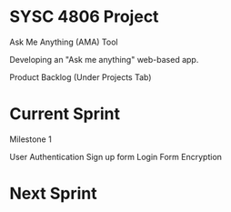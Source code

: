 # SYSC 4806 Project
  Ask Me Anything (AMA) Tool

Developing an "Ask me anything" web-based app.

Product Backlog (Under Projects Tab)

# Current Sprint

Milestone 1

User Authentication
Sign up form
Login Form
Encryption

# Next Sprint
